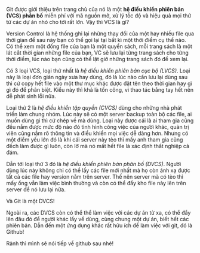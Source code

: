 Git được giới thiệu trên trang chủ của nó là một **hệ điều khiển phiên bản (VCS) phân bố** miễn phí với mã nguồn mở, xử lý tốc độ và hiệu quả mọi thứ từ các dự án nhỏ cho tới rất lớn. Vậy thì VCS là gì?

Version Control là hệ thống ghi lại những thay đổi của một hay nhiều file qua thời gian để sau này bạn có thể gọi lại tại bất kì một thời điểm cụ thể nào. Có thể xem một đống file của bạn là một quyển sách, mỗi trang sách là một lát cắt thời gian những file của bạn, VC sẽ lưu lại từng trang sách cho từng thời điểm, lúc nào bạn cũng có thể lật giở những trang sách đó để xem lại.

Có 3 loại VCS, loại thứ nhất là *hệ điều khiển phiên bản cục bộ (LVCS)*. Loại này là loại đơn giản ngày xưa hay dùng, đó là lúc nào cần lưu lại dùng sau thì cứ copy hết file vào một thư mục khác được đặt tên theo thời gian hay gì gì đó để phân biệt. Kiểu này thì khá là tốn công, vì thao tác bằng tay hết nên dễ phát sinh lỗi nữa.

Loại thứ 2 là *hệ điều khiển tập quyền (CVCS)* dùng cho những nhà phát triển làm chung nhóm. Lúc này sẽ có một server backup toàn bộ các file, ai muốn dùng gì thì cứ chép về mà dùng. Loại này được cái là ai tham gia cũng đều nắm được mức độ nào đó tình hình công việc của người khác, quản trị viên cũng nắm rõ thông tin và điều khiển mọi việc dễ dàng hơn. Nhưng có một điểm yếu lớn đó là khi cái server này tèo thì mấy anh tham gia cũng đếch làm được gì luôn, còn lỡ mà nó mất hết file là xác định thất nghiệp cả đám.

Dẫn tới loại thứ 3 đó là *hệ điều khiển phiên bản phân bố (DVCS)*. Người dùng lúc này không chỉ có thể lấy các file mới nhất mà họ còn ánh xạ được tất cả các file hay version nằm trên server. Thế nên server mà có tèo thì mấy ổng vẫn làm việc bình thường  và còn có thể đẩy kho file này lên trên server để nó lưu lại nữa.

Và Git là một DVCS!

Ngoài ra, các DVCS còn có thể thể làm việc với các dự án từ xa, có thể đẩy lên đâu đó để người khác lấy về dùng, cùng chung một dự án, biết hết các phiên bản. Dẫn đến một ứng dụng khác rất hữu ích để làm việc với git, đó là Github!

Rảnh thì mình sẽ nói tiếp về github sau nhé!
